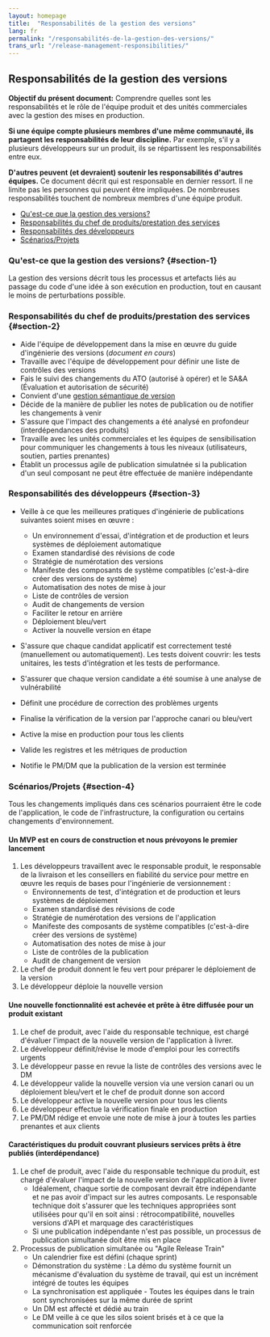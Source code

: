 ```yaml
---
layout: homepage
title:  "Responsabilités de la gestion des versions"
lang: fr
permalink: "/responsabilités-de-la-gestion-des-versions/"
trans_url: "/release-management-responsibilities/"
---
```


## Responsabilités de la gestion des versions

**Objectif du présent document:** Comprendre quelles sont les responsabilités et le rôle de l'équipe produit et des unités commerciales avec la gestion des mises en production.

**Si une équipe compte plusieurs membres d'une même communauté, ils partagent les responsabilités de leur discipline.** Par exemple, s'il y a plusieurs développeurs sur un produit, ils se répartissent les responsabilités entre eux.

**D'autres peuvent (et devraient) soutenir les responsabilités d'autres équipes.** Ce document décrit qui est responsable en dernier ressort. Il ne limite pas les personnes qui peuvent être impliquées. De nombreuses responsabilités touchent de nombreux membres d'une équipe produit.

- <a href="#section-1">Qu'est-ce que la gestion des versions?</a>
- <a href="#section-2">Responsabilités du chef de produits/prestation des services</a>
- <a href="#section-3">Responsabilités des développeurs</a>
- <a href="#section-4">Scénarios/Projets</a>

### Qu'est-ce que la gestion des versions? {#section-1}

La gestion des versions décrit tous les processus et artefacts liés au passage du code d'une idée à son exécution en production, tout en causant le moins de perturbations possible.

### Responsabilités du chef de produits/prestation des services {#section-2}

* Aide l'équipe de développement dans la mise en œuvre du guide d'ingénierie des versions (_document en cours_)
* Travaille avec l'équipe de développement pour définir une liste de contrôles des versions
* Fais le suivi des changements du ATO (autorisé à opérer) et le SA&A (Évaluation et autorisation de sécurité)
* Convient d'une <a href="https://semver.org/lang/fr/">gestion sémantique de version</a>
* Décide de la manière de publier les notes de publication ou de notifier les changements à venir
* S'assure que l'impact des changements a été analysé en profondeur (interdépendances des produits) 
* Travaille avec les unités commerciales et les équipes de sensibilisation pour communiquer les changements à tous les niveaux (utilisateurs, soutien, parties prenantes)
* Établit un processus agile de publication simulatnée si la publication d'un seul composant ne peut être effectuée de manière indépendante

### Responsabilités des développeurs {#section-3}

*   Veille à ce que les meilleures pratiques d'ingénierie de publications suivantes soient mises en œuvre :
    * Un environnement d'essai, d'intégration et de production et leurs systèmes de déploiement automatique
    * Examen standardisé des révisions de code
    * Stratégie de numérotation des versions
    * Manifeste des composants de système compatibles (c'est-à-dire créer des versions de système)
    * Automatisation des notes de mise à jour
    * Liste de contrôles de version
    * Audit de changements de version
    * Faciliter le retour en arrière
    * Déploiement bleu/vert
    * Activer la nouvelle version en étape

* S'assure que chaque candidat applicatif est correctement testé (manuellement ou automatiquement).  Les tests doivent couvrir: les tests unitaires, les tests d'intégration et les tests de performance.
* S'assurer que chaque version candidate a été soumise à une analyse de vulnérabilité
* Définit une procédure de correction des problèmes urgents
* Finalise la vérification de la version par l'approche canari ou bleu/vert
* Active la mise en production pour tous les clients
* Valide les registres et les métriques de production
* Notifie le PM/DM que la publication de la version est terminée

### Scénarios/Projets {#section-4}

Tous les changements impliqués dans ces scénarios pourraient être le code de l'application, le code de l'infrastructure, la configuration ou certains changements d'environnement.

#### Un MVP est en cours de construction et nous prévoyons le premier lancement

1. Les développeurs travaillent avec le responsable produit, le responsable de la livraison et les conseillers en fiabilité du service pour mettre en œuvre les requis de bases pour l'ingénierie de versionnement :
    * Environnements de test, d'intégration et de production et leurs systèmes de déploiement
    * Examen standardisé des révisions de code
    * Stratégie de numérotation des versions de l'application
    * Manifeste des composants de système compatibles (c'est-à-dire créer des versions de système)
    * Automatisation des notes de mise à jour
    * Liste de contrôles de la publication
    * Audit de changement de version
1. Le chef de produit donnent le feu vert pour préparer le déploiement de la version
1. Le développeur déploie la nouvelle version

#### Une nouvelle fonctionnalité est achevée et prête à être diffusée pour un produit existant

1. Le chef de produit, avec l'aide du responsable technique, est chargé d'évaluer l'impact de la nouvelle version de l'application à livrer.
1. Le développeur définit/révise le mode d'emploi pour les correctifs urgents
1. Le développeur passe en revue la liste de contrôles des versions avec le DM
1. Le développeur valide la nouvelle version via une version canari ou un déploiement bleu/vert et le chef de produit donne son accord
1. Le développeur active la nouvelle version pour tous les clients
1. Le développeur effectue la vérification finale en production
1. Le PM/DM rédige et envoie une note de mise à jour à toutes les parties prenantes et aux clients

#### Caractéristiques du produit couvrant plusieurs services prêts à être publiés (interdépendance) 
1. Le chef de produit, avec l'aide du responsable technique du produit, est chargé d'évaluer l'impact de la nouvelle version de l'application à livrer
    * Idéalement, chaque sortie de composant devrait être indépendante et ne pas avoir d'impact sur les autres composants. Le responsable technique doit s'assurer que les techniques appropriées sont utilisées pour qu'il en soit ainsi : rétrocompatibilité, nouvelles versions d'API et marquage des caractéristiques
    * Si une publication indépendante n'est pas possible, un processus de publication simultanée doit être mis en place
1. Processus de publication simultanée ou "Agile Release Train"
    * Un calendrier fixe est défini (chaque sprint)
    * Démonstration du système : La démo du système fournit un mécanisme d'évaluation du système de travail, qui est un incrément intégré de toutes les équipes
    * La synchronisation est appliquée - Toutes les équipes dans le train sont synchronisées sur la même durée de sprint
    * Un DM est affecté et dédié au train
    * Le DM veille à ce que les silos soient brisés et à ce que la communication soit renforcée 
